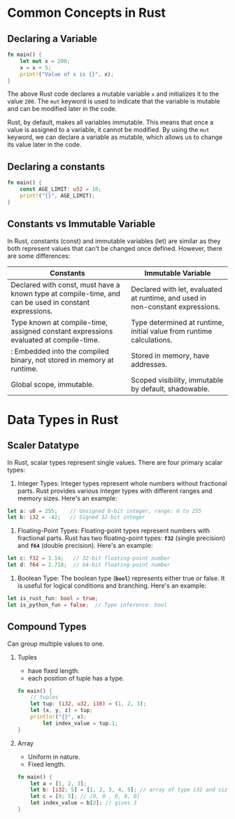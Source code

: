 # Common Concepts in Rust

## Declaring a Variable

```rust
fn main() {
    let mut x = 200;
    x = x + 5;
    print!("Value of x is {}", x);
}
```

The above Rust code declares a mutable variable `x` and initializes it to the value `200`. The `mut` keyword is used to indicate that the variable is mutable and can be modified later in the code.

Rust, by default, makes all variables immutable. This means that once a value is assigned to a variable, it cannot be modified. By using the `mut` keyword, we can declare a variable as mutable, which allows us to change its value later in the code.

## Declaring a constants

```rust
fn main() {
    const AGE_LIMIT: u32 = 18;
    print!("{}", AGE_LIMIT);
}
```

## Constants vs Immutable Variable

In Rust, constants (const) and immutable variables (let) are similar as they both represent values that can't be changed once defined. However, there are some differences:

| Constants | Immutable Variable |
| --- | --- |
| Declared with const, must have a known type at compile-time, and can be used in constant expressions. | Declared with let, evaluated at runtime, and used in non-constant expressions. |
|  Type known at compile-time, assigned constant expressions evaluated at compile-time. | Type determined at runtime, initial value from runtime calculations. |
| : Embedded into the compiled binary, not stored in memory at runtime. | Stored in memory, have addresses. |
| Global scope, immutable. | Scoped visibility, immutable by default, shadowable. |

# Data Types in Rust

## Scaler Datatype

In Rust, scalar types represent single values. There are four primary scalar types:

1. Integer Types: Integer types represent whole numbers without fractional parts. Rust provides various integer types with different ranges and memory sizes. Here's an example:

```rust
let a: u8 = 255;    // Unsigned 8-bit integer, range: 0 to 255
let b: i32 = -42;   // Signed 32-bit integer
```

1.  Floating-Point Types: Floating-point types represent numbers with fractional parts. Rust has two floating-point types: **`f32`** (single precision) and **`f64`** (double precision). Here's an example:

```rust
let c: f32 = 3.14;   // 32-bit floating-point number
let d: f64 = 2.718;  // 64-bit floating-point number
```

1. Boolean Type: The boolean type (**`bool`**) represents either true or false. It is useful for logical conditions and branching. Here's an example:

```rust
let is_rust_fun: bool = true;
let is_python_fun = false;  // Type inference: bool
```

## Compound Types

Can group multiple values to one.

1. Tuples
    - have fixed length.
    - each position of tuple has a type.
    
    ```rust
    fn main() {
        // tuples
        let tup: (i32, u32, i16) = (1, 2, 3);
        let (x, y, z) = tup;
        println!("{}", x);
    		let index_value = tup.1;
    }
    ```
    
2. Array
    - Uniform in nature.
    - Fixed length.
    
    ```rust
    fn main() {
        let a = [1, 2, 3];
        let b: [i32; 5] = [1, 2, 3, 4, 5]; // array of type i32 and size 5
        let c = [0; 5]; // [0, 0 , 0, 0, 0]
        let index_value = b[2]; // gives 3
    }
    ```